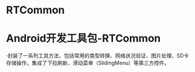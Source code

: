 RTCommon
========

Android开发工具包-RTCommon
========
·封装了一系列工具方法，包括常用的类型转换、网络状况验证、图片处理、SD卡存储操作，集成了下拉刷新、滑动菜单（SlidingMenu）等第三方控件。
